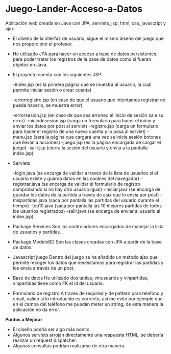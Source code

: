 # Juego-Lander-Acceso-a-Datos
Aplicación web creada en Java con JPA, servlets, jsp, html, css, javascript y ajax.
- El diseño de la interfaz de usuario, sigue el mismo diseño del juego que nos proporcionó el profesor.
- He utilizado JPA para hacer un acceso a base de datos persistentes, para poder tratar los registros de
la base de datos como si fueran objetos en Java.

- El proyecto cuenta con los siguientes JSP:

  -index.jsp (es la primera página que se muestra al usuario, la cuál permite iniciar sesión o crear cuenta)
  
  -errorregistro.jsp (en caso de que el usuario que intentamos registrar no pueda hacerlo, se muestra error)
  
  -errorsesion.jsp (en caso de que sea erroneo el inicio de sesión sale su error)
  -iniciodesesion.jsp (carga un formulario para hacer el inicio y enviar los datos por post al servlet)
  -registro.jsp (carga un formulario para hacer el registro de una nueva cuenta y lo pasa al servlet)
  -menu.jsp (será la página que cargará una vez se inicie sesión botones que llevan a acciones)
  -juego.jsp (es la página encargada de cargar el juego)
  -salir.jsp (cierra la sesión del usuario y envia a la pantalla index.jsp)
  
- Servlets

  -login.java (se encarga de validar a través de la lista de usuarios si el usuario existe y guarda datos en las
  cookies del navegador)
  -registrar.java (se encarga de validar el formulario de registro comprobando si no hay otro usuario igual)
  -iniciar.java (se encarga de guardar los datos de la partida a través de ajax que lo envia por post)
  -mispartidas.java (saca por pantalla las partidas del usuario durante el tiempo)
  -top10.java (saca por pantalla las 10 mejores partidas de todos los usuarios registrados)
  -salir.java (se encarga de enviar al usuario al index.jsp)
  
- Package.Services
  Son los controladores encargados de manejar la lista de usuarios y partidas.
  
- Package.ModeloBD
  Son las clases creadas con JPA a partir de la base de datos.

- Javascript juego
  Dentro del juego se ha añadido un método ajax que permite recoger los datos que necesitamos para registrar las partidas
  y los envía a través de un post.
  
- Base de datos
  He utilizado dos tablas, vinusuarios y vinpartidas, vinpartidas tiene como FK el id del usuario.
  
- Formulario de registro
  A través de required y de pattern para telefono y email, valido si lo introducido es correcto, así me evito por ejemplo
  que en el campo del teléfono me puedan meter un string, de esta manera la aplicación no da error.
  
**Puntos a Mejorar**
- El diseño podría ser algo más bonito.
- Algunos servlets arrojan directamente una respuesta HTML, se debería realizar un request dispatcher.
- Algunas consultas podrían realizarse de otra manera.
  
